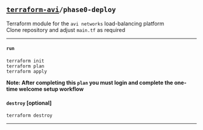## [`terraform-avi`](../README.md)`/phase0-deploy`
Terraform module for the `avi networks` load-balancing platform  
Clone repository and adjust `main.tf` as required  

---

#### `run`
```
terraform init
terraform plan
terraform apply
```

**Note: After completing this `plan` you must login and complete the one-time welcome setup workflow**

#### `destroy` [optional]
```
terraform destroy
```

---
